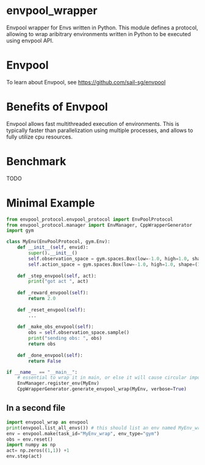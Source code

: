 # envpool_wrapper
Envpool wrapper for Envs written in Python. This module defines a protocol, allowing to wrap aribitrary environments written in Python to be executed using envpool API.

# Envpool
To learn about Envpool, see https://github.com/sail-sg/envpool

# Benefits of Envpool
Envpool allows fast multithreaded execution of environments. This is typically faster than parallelization using multiple processes, and allows to fully utilize cpu resources.

# Benchmark
TODO
# Minimal Example
```python
from envpool_protocol.envpool_protocol import EnvPoolProtocol
from envpool_protocol.manager import EnvManager, CppWrapperGenerator
import gym

class MyEnv(EnvPoolProtocol, gym.Env):
    def __init__(self, envid):
        super().__init__()
        self.observation_space = gym.spaces.Box(low=-1.0, high=1.0, shape=(3,))
        self.action_space = gym.spaces.Box(low=-1.0, high=1.0, shape=(1,))
    
    def _step_envpool(self, act):
        print("got act ", act)
    
    def _reward_envpool(self):
        return 2.0
    
    def _reset_envpool(self):
        ...
    
    def _make_obs_envpool(self):
        obs = self.observation_space.sample()
        print("sending obs: ", obs)
        return obs 
    
    def _done_envpool(self):
        return False

if __name__ == "__main__":
    # essential to wrap it in main, or else it will cause circular imports
    EnvManager.register_env(MyEnv)
    CppWrapperGenerator.generate_envpool_wrap(MyEnv, verbose=True)

```
## In a second file
```python
import envpool_wrap as envpool
print(envpool.list_all_envs()) # this should list an env named MyEnv_wrap
env = envpool.make(task_id="MyEnv_wrap", env_type="gym")
obs = env.reset()
import numpy as np
act= np.zeros((1,1)) +1
env.step(act)
```
